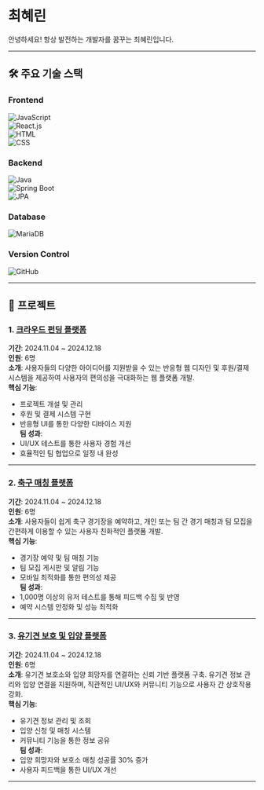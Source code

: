 # 최혜린  
안녕하세요! 항상 발전하는 개발자를 꿈꾸는 최혜린입니다.

---

## 🛠️ 주요 기술 스택  

### Frontend  
![JavaScript](https://img.shields.io/badge/JavaScript-ES6+-F7DF1E?style=for-the-badge&logo=javascript&logoColor=white)  
![React.js](https://img.shields.io/badge/React.js-61DAFB?style=for-the-badge&logo=react&logoColor=white)  
![HTML](https://img.shields.io/badge/HTML5-E34F26?style=for-the-badge&logo=html5&logoColor=white)  
![CSS](https://img.shields.io/badge/CSS3-1572B6?style=for-the-badge&logo=css3&logoColor=white)  

### Backend  
![Java](https://img.shields.io/badge/Java-007396?style=for-the-badge&logo=openjdk&logoColor=white)  
![Spring Boot](https://img.shields.io/badge/Spring%20Boot-6DB33F?style=for-the-badge&logo=spring-boot&logoColor=white)  
![JPA](https://img.shields.io/badge/JPA-007396?style=for-the-badge&logo=hibernate&logoColor=white)  

### Database  
![MariaDB](https://img.shields.io/badge/MariaDB-003545?style=for-the-badge&logo=mariadb&logoColor=white)  

### Version Control  
![GitHub](https://img.shields.io/badge/GitHub-181717?style=for-the-badge&logo=github&logoColor=white)  

---

## 📌 프로젝트  

### 1. [크라우드 펀딩 플랫폼](https://github.com/coding-ji/komofunding)  
**기간**: 2024.11.04 ~ 2024.12.18  
**인원**: 6명  
**소개**: 사용자들의 다양한 아이디어를 지원받을 수 있는 반응형 웹 디자인 및 후원/결제 시스템을 제공하여 사용자의 편의성을 극대화하는 웹 플랫폼 개발.  
**핵심 기능**:  
- 프로젝트 개설 및 관리  
- 후원 및 결제 시스템 구현  
- 반응형 UI를 통한 다양한 디바이스 지원  
**팀 성과**:  
- UI/UX 테스트를 통한 사용자 경험 개선  
- 효율적인 팀 협업으로 일정 내 완성  

---

### 2. [축구 매칭 플랫폼](https://github.com/hyerin1111/pitchplay)  
**기간**: 2024.11.04 ~ 2024.12.18  
**인원**: 6명  
**소개**: 사용자들이 쉽게 축구 경기장을 예약하고, 개인 또는 팀 간 경기 매칭과 팀 모집을 간편하게 이용할 수 있는 사용자 친화적인 플랫폼 개발.  
**핵심 기능**:  
- 경기장 예약 및 팀 매칭 기능  
- 팀 모집 게시판 및 알림 기능  
- 모바일 최적화를 통한 편의성 제공  
**팀 성과**:  
- 1,000명 이상의 유저 테스트를 통해 피드백 수집 및 반영  
- 예약 시스템 안정화 및 성능 최적화  

---

### 3. [유기견 보호 및 입양 플랫폼](https://github.com/yeonhui94/kkomoadopt)  
**기간**: 2024.11.04 ~ 2024.12.18  
**인원**: 6명  
**소개**: 유기견 보호소와 입양 희망자를 연결하는 신뢰 기반 플랫폼 구축. 유기견 정보 관리와 입양 연결을 지원하며, 직관적인 UI/UX와 커뮤니티 기능으로 사용자 간 상호작용 강화.  
**핵심 기능**:  
- 유기견 정보 관리 및 조회  
- 입양 신청 및 매칭 시스템  
- 커뮤니티 기능을 통한 정보 공유  
**팀 성과**:  
- 입양 희망자와 보호소 매칭 성공률 30% 증가  
- 사용자 피드백을 통한 UI/UX 개선  

---
